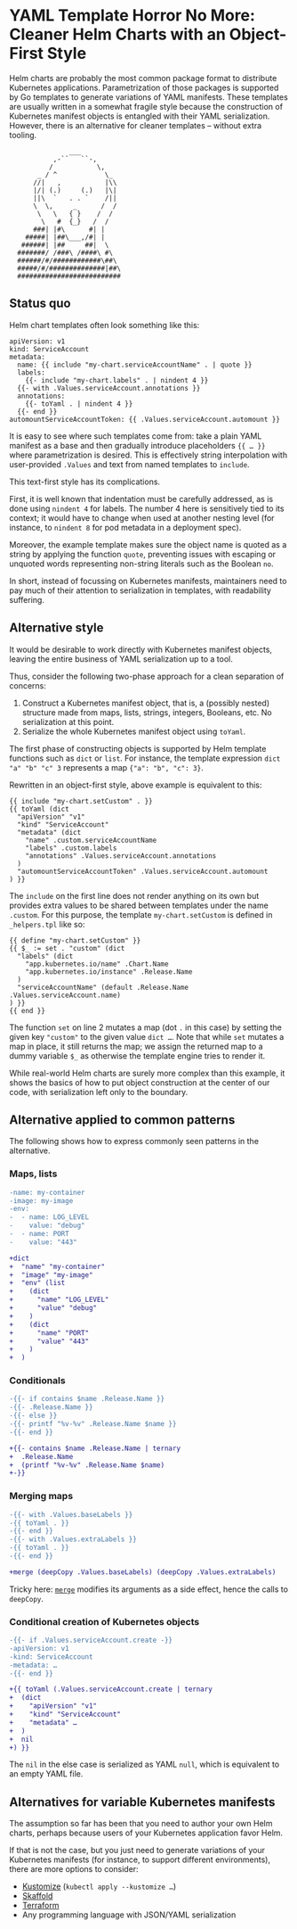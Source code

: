 # YAML Template Horror No More: Cleaner Helm Charts with an Object-First Style

Helm charts are probably the most common package format to distribute Kubernetes
applications. Parametrization of those packages is supported by Go templates to
generate variations of YAML manifests. These templates are usually written in a
somewhat fragile style because the construction of Kubernetes manifest objects
is entangled with their YAML serialization. However, there is an alternative for
cleaner templates – without extra tooling.

```
               ___
           ,-``   ``-,
          /           \,
       _ / ^            \_
      //|   ,           |\\
      |/| (.)     (.)   |\|
      ||\  `   . . `    /||
      \  \,     _      /  /
       \   \   { }    /  /
        \   #  {_}   /  /
      ###| |#\      #| |
    #####| |##\___,/#| |
   ######| |##     ##|  \
  #######/ /###\ /####\ #\
  ######/#/############\##\
  #####/#/##############|##\
  ##########################
```

## Status quo

Helm chart templates often look something like this:

```
apiVersion: v1
kind: ServiceAccount
metadata:
  name: {{ include "my-chart.serviceAccountName" . | quote }}
  labels:
    {{- include "my-chart.labels" . | nindent 4 }}
  {{- with .Values.serviceAccount.annotations }}
  annotations:
    {{- toYaml . | nindent 4 }}
  {{- end }}
automountServiceAccountToken: {{ .Values.serviceAccount.automount }}
```

It is easy to see where such templates come from: take a plain YAML manifest as
a base and then gradually introduce placeholders `{{ … }}` where parametrization
is desired. This is effectively string interpolation with user-provided
`.Values` and text from named templates to `include`.

This text-first style has its complications.

First, it is well known that indentation must be carefully addressed, as is done
using `nindent 4` for labels. The number 4 here is sensitively tied to its
context; it would have to change when used at another nesting level (for
instance, to `nindent 8` for pod metadata in a deployment spec).

Moreover, the example template makes sure the object name is quoted as a string
by applying the function `quote`, preventing issues with escaping or unquoted
words representing non-string literals such as the Boolean `no`.

In short, instead of focussing on Kubernetes manifests, maintainers need to pay
much of their attention to serialization in templates, with readability
suffering.

## Alternative style

It would be desirable to work directly with Kubernetes manifest objects, leaving
the entire business of YAML serialization up to a tool.

Thus, consider the following two-phase approach for a clean separation of
concerns:

1. Construct a Kubernetes manifest object, that is, a (possibly nested)
   structure made from maps, lists, strings, integers, Booleans, etc. No
   serialization at this point.
1. Serialize the whole Kubernetes manifest object using `toYaml`.

The first phase of constructing objects is supported by Helm template functions
such as `dict` or `list`. For instance, the template expression
`dict "a" "b" "c" 3` represents a map `{"a": "b", "c": 3}`.

Rewritten in an object-first style, above example is equivalent to this:

```
{{ include "my-chart.setCustom" . }}
{{ toYaml (dict
  "apiVersion" "v1"
  "kind" "ServiceAccount"
  "metadata" (dict
    "name" .custom.serviceAccountName
    "labels" .custom.labels
    "annotations" .Values.serviceAccount.annotations
  )
  "automountServiceAccountToken" .Values.serviceAccount.automount
) }}
```

The `include` on the first line does not render anything on its own but provides
extra values to be shared between templates under the name `.custom`. For this
purpose, the template `my-chart.setCustom` is defined in `_helpers.tpl` like so:

```
{{ define "my-chart.setCustom" }}
{{ $_ := set . "custom" (dict
  "labels" (dict
    "app.kubernetes.io/name" .Chart.Name
    "app.kubernetes.io/instance" .Release.Name
  )
  "serviceAccountName" (default .Release.Name .Values.serviceAccount.name)
) }}
{{ end }}
```

The function `set` on line 2 mutates a map (dot `.` in this case) by setting the
given key `"custom"` to the given value `dict …`. Note that while `set` mutates
a map in place, it still returns the map; we assign the returned map to a dummy
variable `$_` as otherwise the template engine tries to render it.

While real-world Helm charts are surely more complex than this example, it shows
the basics of how to put object construction at the center of our code, with
serialization left only to the boundary.

## Alternative applied to common patterns

The following shows how to express commonly seen patterns in the alternative.

### Maps, lists

```diff
-name: my-container
-image: my-image
-env:
-  - name: LOG_LEVEL
-    value: "debug"
-  - name: PORT
-    value: "443"

+dict
+  "name" "my-container"
+  "image" "my-image"
+  "env" (list
+    (dict
+      "name" "LOG_LEVEL"
+      "value" "debug"
+    )
+    (dict
+      "name" "PORT"
+      "value" "443"
+    )
+  )
```

### Conditionals

```diff
-{{- if contains $name .Release.Name }}
-{{- .Release.Name }}
-{{- else }}
-{{- printf "%v-%v" .Release.Name $name }}
-{{- end }}

+{{- contains $name .Release.Name | ternary
+  .Release.Name
+  (printf "%v-%v" .Release.Name $name)
+-}}
```

### Merging maps

```diff
-{{- with .Values.baseLabels }}
-{{ toYaml . }}
-{{- end }}
-{{- with .Values.extraLabels }}
-{{ toYaml . }}
-{{- end }}

+merge (deepCopy .Values.baseLabels) (deepCopy .Values.extraLabels)
```

Tricky here:
[`merge`](https://helm.sh/docs/chart_template_guide/function_list/#merge-mustmerge)
modifies its arguments as a side effect, hence the calls to `deepCopy`.

### Conditional creation of Kubernetes objects

```diff
-{{- if .Values.serviceAccount.create -}}
-apiVersion: v1
-kind: ServiceAccount
-metadata: …
-{{- end }}

+{{ toYaml (.Values.serviceAccount.create | ternary
+  (dict
+    "apiVersion" "v1"
+    "kind" "ServiceAccount"
+    "metadata" …
+  )
+  nil
+) }}
```

The `nil` in the else case is serialized as YAML `null`, which is equivalent to
an empty YAML file.

## Alternatives for variable Kubernetes manifests

The assumption so far has been that you need to author your own Helm charts,
perhaps because users of your Kubernetes application favor Helm.

If that is not the case, but you just need to generate variations of your
Kubernetes manifests (for instance, to support different environments), there
are more options to consider:

- [Kustomize](https://kubernetes.io/docs/tasks/manage-kubernetes-objects/kustomization/)
  (`kubectl apply --kustomize …`)
- [Skaffold](https://skaffold.dev)
- [Terraform](https://developer.hashicorp.com/terraform)
- Any programming language with JSON/YAML serialization
